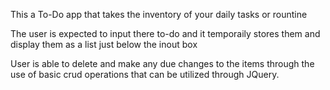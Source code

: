 This a To-Do app that takes the inventory of your daily tasks or rountine

The user is expected to input there to-do and it temporaily stores them and display them as a list just below the inout box

User is able to delete and make any due changes to the items through the use of basic crud operations that can be utilized through JQuery.
